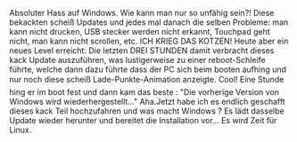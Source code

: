 Absoluter Hass auf Windows. Wie kann man nur so unfähig sein?! Diese bekackten scheiß Updates und jedes mal danach die selben Probleme: man kann nicht drucken, USB stecker werden nicht erkannt, Touchpad geht nicht, man kann nicht scrollen, etc. ICH KRIEG DAS KOTZEN! Heute aber ein neues Level erreicht: Die letzten DREI STUNDEN damit verbracht dieses kack Update auszuführen, was lustigerweise zu einer reboot-Schleife führte, welche dann dazu führte dass der PC sich beim booten aufhing und nur noch diese scheiß Lade-Punkte-Animation anzeigte. Cool! Eine Stunde hing er im boot fest und dann kam das beste : "Die vorherige Version von Windows wird wiederhergestellt..." Aha.Jetzt habe ich es endlich geschafft dieses kack Teil hochzufahren und was macht Windows ? Es lädt dasselbe Update wieder herunter und bereitet die Installation vor... Es wird Zeit für Linux.
